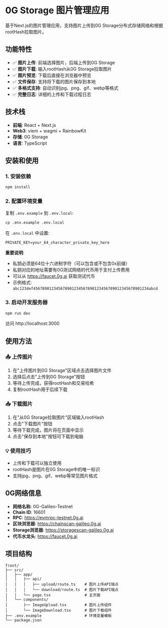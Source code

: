 # 0G Storage 图片管理应用

基于Next.js的图片管理应用，支持图片上传到0G Storage分布式存储网络和根据rootHash拉取图片。

## 功能特性

- ✅ **图片上传**: 前端选择图片，后端上传到0G Storage
- ✅ **图片下载**: 输入rootHash从0G Storage拉取图片
- ✅ **图片预览**: 下载后直接在浏览器中预览
- ✅ **文件保存**: 支持将下载的图片保存到本地
- ✅ **多格式支持**: 自动识别jpg、png、gif、webp等格式
- ✅ **完整日志**: 详细的上传和下载过程日志

## 技术栈

- **前端**: React + Next.js
- **Web3**: viem + wagmi + RainbowKit
- **存储**: 0G Storage
- **语言**: TypeScript

## 安装和使用

### 1. 安装依赖

```bash
npm install
```

### 2. 配置环境变量

复制 `.env.example` 到 `.env.local`:

```bash
cp .env.example .env.local
```

在 `.env.local` 中设置:

```
PRIVATE_KEY=your_64_character_private_key_here
```

**重要说明**:
- 私钥必须是64位十六进制字符（可以包含或不包含0x前缀）
- 私钥对应的地址需要有0G测试网络的代币用于支付上传费用
- 可以从 https://faucet.0g.ai 获取测试代币
- 示例格式: `abc123def456789012345678901234567890123456789012345678901234abcd`

### 3. 启动开发服务器

```bash
npm run dev
```

访问 http://localhost:3000

## 使用方法

### 📤 上传图片
1. 在"上传图片到0G Storage"区域点击选择图片文件
2. 选择后点击"上传到0G Storage"按钮
3. 等待上传完成，获得rootHash和交易哈希
4. 复制rootHash用于后续下载

### 📥 下载图片
1. 在"从0G Storage拉取图片"区域输入rootHash
2. 点击"下载图片"按钮
3. 等待下载完成，图片将在页面中显示
4. 点击"保存到本地"按钮可下载到电脑

### 💡 使用技巧
- 上传和下载可以独立使用
- rootHash是图片在0G Storage中的唯一标识
- 支持jpg、png、gif、webp等常见图片格式

## 0G网络信息

- **网络名称**: 0G-Galileo-Testnet
- **Chain ID**: 16601
- **RPC**: https://evmrpc-testnet.0g.ai
- **区块浏览器**: https://chainscan-galileo.0g.ai
- **Storage浏览器**: https://storagescan-galileo.0g.ai
- **代币水龙头**: https://faucet.0g.ai

## 项目结构

```
front/
├── src/
│   ├── app/
│   │   ├── api/
│   │   │   ├── upload/route.ts    # 图片上传API端点
│   │   │   └── download/route.ts  # 图片下载API端点
│   │   └── page.tsx               # 主页面
│   └── components/
│       ├── ImageUpload.tsx        # 图片上传组件
│       └── ImageDownload.tsx      # 图片下载组件
├── .env.example                   # 环境变量模板
└── package.json
```
